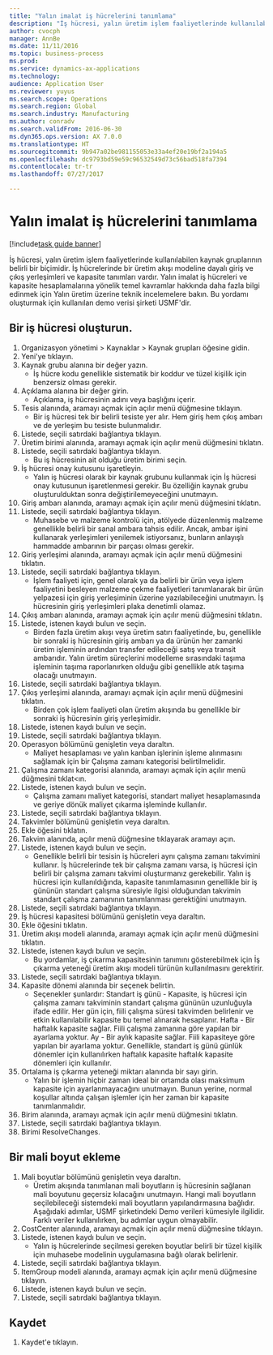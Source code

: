 ```yaml
--- 
title: "Yalın imalat iş hücrelerini tanımlama"
description: "İş hücresi, yalın üretim işlem faaliyetlerinde kullanılabilen kaynak gruplarının belirli bir biçimidir."
author: cvocph
manager: AnnBe
ms.date: 11/11/2016
ms.topic: business-process
ms.prod: 
ms.service: dynamics-ax-applications
ms.technology: 
audience: Application User
ms.reviewer: yuyus
ms.search.scope: Operations
ms.search.region: Global
ms.search.industry: Manufacturing
ms.author: conradv
ms.search.validFrom: 2016-06-30
ms.dyn365.ops.version: AX 7.0.0
ms.translationtype: HT
ms.sourcegitcommit: 9b947a02be981155053e33a4ef20e19bf2a194a5
ms.openlocfilehash: dc9793bd59e59c96532549d73c56bad518fa7394
ms.contentlocale: tr-tr
ms.lasthandoff: 07/27/2017

---
```

# <a name="define-lean-manufacturing-work-cells"></a>Yalın imalat iş hücrelerini tanımlama

[!include[task guide banner](../../includes/task-guide-banner.md)]

İş hücresi, yalın üretim işlem faaliyetlerinde kullanılabilen kaynak gruplarının belirli bir biçimidir. İş hücrelerinde bir üretim akışı modeline dayalı giriş ve çıkış yerleşimleri ve kapasite tanımları vardır. Yalın imalat iş hücreleri ve kapasite hesaplamalarına yönelik temel kavramlar hakkında daha fazla bilgi edinmek için Yalın üretim üzerine teknik incelemelere bakın. Bu yordamı oluşturmak için kullanılan demo verisi şirketi USMF'dir.


## <a name="create-a-work-cell"></a>Bir iş hücresi oluşturun. 
1. Organizasyon yönetimi > Kaynaklar > Kaynak grupları öğesine gidin.
2. Yeni'ye tıklayın.
3. Kaynak grubu alanına bir değer yazın.
    * İş hücre kodu genellikle sistematik bir koddur ve tüzel kişilik için benzersiz olması gerekir.  
4. Açıklama alanına bir değer girin.
    * Açıklama, iş hücresinin adını veya başlığını içerir.  
5. Tesis alanında, aramayı açmak için açılır menü düğmesine tıklayın.
    * Bir iş hücresi tek bir belirli tesiste yer alır. Hem giriş hem çıkış ambarı ve de yerleşim bu tesiste bulunmalıdır.  
6. Listede, seçili satırdaki bağlantıya tıklayın.
7. Üretim birimi alanında, aramayı açmak için açılır menü düğmesini tıklatın.
8. Listede, seçili satırdaki bağlantıya tıklayın.
    * Bu iş hücresinin ait olduğu üretim birimi seçin.  
9. İş hücresi onay kutusunu işaretleyin.
    * Yalın iş hücresi olarak bir kaynak grubunu kullanmak için İş hücresi onay kutusunun işaretlenmesi gerekir.  Bu özelliğin kaynak grubu oluşturulduktan sonra değiştirilemeyeceğini unutmayın.  
10. Giriş ambarı alanında, aramayı açmak için açılır menü düğmesini tıklatın.
11. Listede, seçili satırdaki bağlantıya tıklayın.
    * Muhasebe ve malzeme kontrolü için, atölyede düzenlenmiş malzeme genellikle belirli bir sanal ambara tahsis edilir. Ancak, ambar işini kullanarak yerleşimleri yenilemek istiyorsanız, bunların anlayışlı hammadde ambarının bir parçası olması gerekir.  
12. Giriş yerleşimi alanında, aramayı açmak için açılır menü düğmesini tıklatın.
13. Listede, seçili satırdaki bağlantıya tıklayın.
    * İşlem faaliyeti için, genel olarak ya da belirli bir ürün veya işlem faaliyetini besleyen malzeme çekme faaliyetleri tanımlanarak bir ürün yelpazesi için giriş yerleşiminin üzerine yazılabileceğini unutmayın. İş hücresinin giriş yerleşimleri plaka denetimli olamaz.  
14. Çıkış ambarı alanında, aramayı açmak için açılır menü düğmesini tıklatın.
15. Listede, istenen kaydı bulun ve seçin.
    * Birden fazla üretim akışı veya üretim satırı faaliyetinde, bu, genellikle bir sonraki iş hücresinin giriş ambarı ya da ürünün her zamanki üretim işleminin ardından transfer edileceği satış veya transit ambarıdır. Yalın üretim süreçlerini modelleme sırasındaki taşıma işleminin taşıma raporlanırken olduğu gibi genellikle atık taşıma olacağı unutmayın.  
16. Listede, seçili satırdaki bağlantıya tıklayın.
17. Çıkış yerleşimi alanında, aramayı açmak için açılır menü düğmesini tıklatın.
    * Birden çok işlem faaliyeti olan üretim akışında bu genellikle bir sonraki iş hücresinin giriş yerleşimidir.  
18. Listede, istenen kaydı bulun ve seçin.
19. Listede, seçili satırdaki bağlantıya tıklayın.
20. Operasyon bölümünü genişletin veya daraltın.
    * Maliyet hesaplaması ve yalın kanban işlerinin işleme alınmasını sağlamak için bir Çalışma zamanı kategorisi belirtilmelidir.  
21. Çalışma zamanı kategorisi alanında, aramayı açmak için açılır menü düğmesini tıklat<ın.
22. Listede, istenen kaydı bulun ve seçin.
    * Çalışma zamanı maliyet kategorisi, standart maliyet hesaplamasında ve geriye dönük maliyet çıkarma işleminde kullanılır.  
23. Listede, seçili satırdaki bağlantıya tıklayın.
24. Takvimler bölümünü genişletin veya daraltın.
25. Ekle öğesini tıklatın.
26. Takvim alanında, açılır menü düğmesine tıklayarak aramayı açın.
27. Listede, istenen kaydı bulun ve seçin.
    * Genellikle belirli bir tesisin iş hücreleri aynı çalışma zamanı takvimini kullanır. İş hücrelerinde tek bir çalışma zamanı varsa, iş hücresi için belirli bir çalışma zamanı takvimi oluşturmanız gerekebilir. Yalın iş hücresi için kullanıldığında, kapasite tanımlamasının genellikle bir iş gününün standart çalışma süresiyle ilgisi olduğundan takvimin standart çalışma zamanının tanımlanması gerektiğini unutmayın.  
28. Listede, seçili satırdaki bağlantıya tıklayın.
29. İş hücresi kapasitesi bölümünü genişletin veya daraltın.
30. Ekle öğesini tıklatın.
31. Üretim akışı modeli alanında, aramayı açmak için açılır menü düğmesini tıklatın.
32. Listede, istenen kaydı bulun ve seçin.
    * Bu yordamlar, iş çıkarma kapasitesinin tanımını gösterebilmek için İş çıkarma yeteneği üretim akışı modeli türünün kullanılmasını gerektirir.  
33. Listede, seçili satırdaki bağlantıya tıklayın.
34. Kapasite dönemi alanında bir seçenek belirtin.
    * Seçenekler şunlardır:   Standart iş günü - Kapasite, iş hücresi için çalışma zamanı takviminin standart çalışma gününün uzunluğuyla ifade edilir. Her gün için, fiili çalışma süresi takvimden belirlenir ve etkin kullanılabilir kapasite bu temel alınarak hesaplanır.   Hafta - Bir haftalık kapasite sağlar. Fiili çalışma zamanına göre yapılan bir ayarlama yoktur.   Ay - Bir aylık kapasite sağlar. Fiili kapasiteye göre yapılan bir ayarlama yoktur.   Genellikle, standart iş günü günlük dönemler için kullanılırken haftalık kapasite haftalık kapasite dönemleri için kullanılır.  
35. Ortalama iş çıkarma yeteneği miktarı alanında bir sayı girin.
    * Yalın bir işlemin hiçbir zaman ideal bir ortamda olası maksimum kapasite için ayarlanmayacağını unutmayın. Bunun yerine, normal koşullar altında çalışan işlemler için her zaman bir kapasite tanımlanmalıdır.  
36. Birim alanında, aramayı açmak için açılır menü düğmesini tıklatın.
37. Listede, seçili satırdaki bağlantıya tıklayın.
38. Birimi ResolveChanges.

## <a name="add-a-financial-dimension"></a>Bir mali boyut ekleme
1. Mali boyutlar bölümünü genişletin veya daraltın.
    * Üretim akışında tanımlanan mali boyutların iş hücresinin sağlanan mali boyutunu geçersiz kılacağını unutmayın.    Hangi mali boyutların seçilebileceği sistemdeki mali boyutların yapılandırmasına bağlıdır. Aşağıdaki adımlar, USMF şirketindeki Demo verileri kümesiyle ilgilidir. Farklı veriler kullanılırken, bu adımlar uygun olmayabilir.  
2. CostCenter alanında, aramayı açmak için açılır menü düğmesine tıklayın.
3. Listede, istenen kaydı bulun ve seçin.
    * Yalın iş hücrelerinde seçilmesi gereken boyutlar belirli bir tüzel kişilik için muhasebe modelinin uygulamasına bağlı olarak belirlenir.  
4. Listede, seçili satırdaki bağlantıya tıklayın.
5. ItemGroup modeli alanında, aramayı açmak için açılır menü düğmesine tıklayın.
6. Listede, istenen kaydı bulun ve seçin.
7. Listede, seçili satırdaki bağlantıya tıklayın.

## <a name="save"></a>Kaydet
1. Kaydet'e tıklayın.


